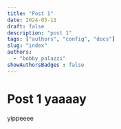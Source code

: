 ```yaml
---
title: "Post 1"
date: 2024-05-11
draft: false
description: "post 1"
tags: ["authors", "config", "docs"]
slug: "index"
authors:
  - "bobby_palazzi"
showAuthorsBadges : false
---
```


# Post 1 yaaaay
yippeeee

